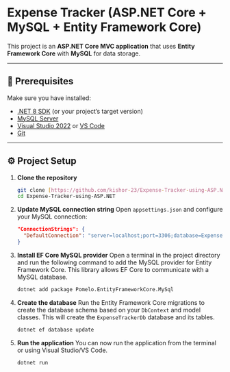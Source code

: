 # Expense Tracker (ASP.NET Core + MySQL + Entity Framework Core)

This project is an **ASP.NET Core MVC application** that uses **Entity Framework Core** with **MySQL** for data storage.

---
## 🚀 Prerequisites

Make sure you have installed:

- [.NET 8 SDK](https://dotnet.microsoft.com/download) (or your project’s target version)
- [MySQL Server](https://dev.mysql.com/downloads/)
- [Visual Studio 2022](https://visualstudio.microsoft.com/vs/) or [VS Code](https://code.visualstudio.com/)
- [Git](https://git-scm.com/)

---

## ⚙️ Project Setup

1.  **Clone the repository**
    ```bash
    git clone [https://github.com/kishor-23/Expense-Tracker-using-ASP.NET.git](https://github.com/kishor-23/Expense-Tracker-using-ASP.NET.git)
    cd Expense-Tracker-using-ASP.NET
    ```

2.  **Update MySQL connection string**
    Open `appsettings.json` and configure your MySQL connection:
    ```json
    "ConnectionStrings": {
      "DefaultConnection": "server=localhost;port=3306;database=ExpenseTrackerDb;user=root;password=yourpassword;"
    }
    ```

3.  **Install EF Core MySQL provider**
    Open a terminal in the project directory and run the following command to add the MySQL provider for Entity Framework Core. This library allows EF Core to communicate with a MySQL database.
    ```bash
    dotnet add package Pomelo.EntityFrameworkCore.MySql
    ```

4.  **Create the database**
    Run the Entity Framework Core migrations to create the database schema based on your `DbContext` and model classes. This will create the `ExpenseTrackerDb` database and its tables.
    ```bash
    dotnet ef database update
    ```

5.  **Run the application**
    You can now run the application from the terminal or using Visual Studio/VS Code.
    ```bash
    dotnet run
    ```
